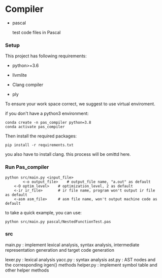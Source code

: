 # Compiler

* pascal

  test code files in Pascal

### Setup

This project has following  requirements:

* python>=3.6

* llvmlite
* Clang compiler
* ply

To ensure your work space correct, we suggest to use virtual enviroment. 

if you don't have a python3 environment:

```
conda create -n pas_compiler python=3.8
conda activate pas_compiler
```

Then install the required packages:

```
pip install -r requirements.txt
```

you also have to install clang. this process will be omittd here.

### Run Pas_compiler

```
python src/main.py <input_file> 
		<-o output_file>    # output_file name, "a.out" as default
  	<-O optim_level>    # optimization_level, 2 as default
  	<-ir ir_file>       # ir file name, program won't output ir file as default
  	<-asm asm_file>     # asm file name, won't output machine code as default
```

to take a quick example, you can use:

```
python src/main.py pascal/NestedFunctionTest.pas
```

### src

main.py : implement lexical analysis, syntax analysis, intermediate representation generation and target code generation

lexer.py : lexical analysis
yacc.py : syntax analysis
ast.py : AST nodes and the corresponding irgen() methods
helper.py : implement symbol table and other helper methods